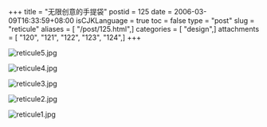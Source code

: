 +++
title = "无限创意的手提袋"
postid = 125
date = 2006-03-09T16:33:59+08:00
isCJKLanguage = true
toc = false
type = "post"
slug = "reticule"
aliases = [ "/post/125.html",]
categories = [ "design",]
attachments = [ "120", "121", "122", "123", "124",]
+++


![reticule5.jpg](/uploads/2006/03/reticule5.jpg)

<!--more-->

![reticule4.jpg](/uploads/2006/03/reticule4.jpg)

![reticule3.jpg](/uploads/2006/03/reticule3.jpg)

![reticule2.jpg](/uploads/2006/03/reticule2.jpg)

![reticule1.jpg](/uploads/2006/03/reticule1.jpg)

